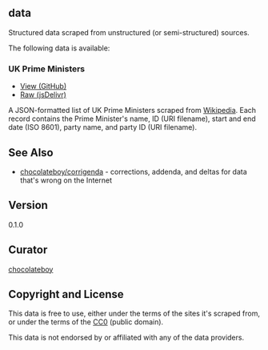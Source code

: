 ## data

Structured data scraped from unstructured (or semi-structured) sources.

The following data is available:

### UK Prime Ministers

- [View (GitHub)](https://github.com/chocolateboy/data/blob/master/data/uk-prime-ministers.json)
- [Raw (jsDelivr)](https://cdn.jsdelivr.net/gh/chocolateboy/data@0.1.0/data/uk-prime-ministers.json)

A JSON-formatted list of UK Prime Ministers scraped from
[Wikipedia](https://en.wikipedia.org/wiki/List_of_prime_ministers_of_the_United_Kingdom).
Each record contains the Prime Minister's name, ID (URI filename), start and
end date (ISO 8601), party name, and party ID (URI filename).

## See Also

- [chocolateboy/corrigenda](https://github.com/chocolateboy/corrigenda) - corrections, addenda, and deltas for data that's wrong on the Internet

## Version

0.1.0

## Curator

[chocolateboy](mailto:chocolate@cpan.org)

## Copyright and License

This data is free to use, either under the terms of the sites it's scraped
from, or under the terms of the
[CC0](https://creativecommons.org/publicdomain/zero/1.0/) (public domain).

This data is not endorsed by or affiliated with any of the data providers.
